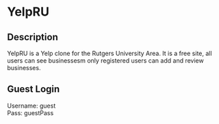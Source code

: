 # YelpRU

Description
-----------
YelpRU is a Yelp clone for the Rutgers University Area.  It is a free site, all users can see businessesm only registered users can add and review businesses.

Guest Login
-----------
Username: guest <br />
Pass: guestPass
